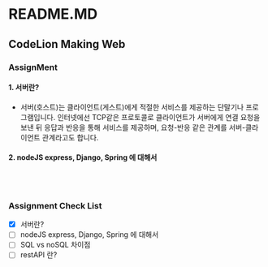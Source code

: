 # README.MD
## CodeLion Making Web
### AssignMent
#### 1. 서버란?
* 서버(호스트)는 클라이언트(게스트)에게 적절한 서비스를 제공하는 단말기나 프로그램입니다. 인터넷에선 TCP같은 프로토콜로 클라이언트가 서버에게 연결 요청을 보낸 뒤 응답과 반응을 통해 서비스를 제공하며, 요청-반응 같은 관계를 서버-클라이언트 관계라고도 합니다.

#### 2. nodeJS express, Django, Spring 에 대해서

</br></br>
### Assignment Check List
- [x] 서버란?
- [ ] nodeJS express, Django, Spring 에 대해서
- [ ] SQL vs noSQL 차이점
- [ ] restAPI 란?
